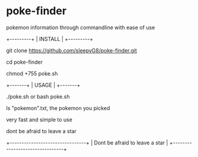 # poke-finder
pokemon information through commandline with ease of use 

+---------+
| INSTALL |
+---------+

git clone https://github.com/sleepyG8/poke-finder.git

cd poke-finder

chmod +755 poke.sh

+-------+
| USAGE |
+-------+

./poke.sh or bash poke.sh

ls "pokemon".txt, the pokemon you picked 

very fast and simple to use 

dont be afraid to leave a star


+--------------------------------+
| Dont be afraid to leave a star |
+--------------------------------+
